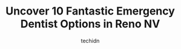 ---
layout: ampstory
image: https://i0.wp.com/www.depkes.org/wp-content/uploads/2023/06/emergency-dentist-0-in-reno-nv-1685817543.jpeg?resize=640,853
author: techidn
featured: false
description: Discover the impressive array of Emergency Dentist options in Reno NV, where you can find 10 of the largest Emergency Dentist establishments in the area. From renowned classics to hidden gem
title: Uncover 10 Fantastic Emergency Dentist Options in Reno NV
cover:
   title: Uncover 10 Fantastic Emergency Dentist Options in Reno NV
   subtitle: Rickpate
   background: https://www.depkes.org/wp-content/uploads/2023/06/emergency-dentist-0-in-reno-nv-1685817543.jpeg

pages: 
 - layout: thirds
   top: <h1>#1 The Reno Dentist</h1>
   bottom: "<p>I am a Huge Chicken and get real high anxiety when going to the dentist.I had my first awesome experience today at the Reno Dentist. From the moment I walked in the doo</p>"
   background: https://www.depkes.org/wp-content/uploads/2023/06/emergency-dentist-1-in-reno-nv-1685817543.jpeg
   backgroundblur: true
 - layout: thirds
   top: <h1>#2 Village Dental</h1>
   bottom: "<p>Very friendly and knowledgeable staff. Everything was easy. Got in to do a cleaning in 2 days, easily billed my insurance, scanned for whitening trays on the spot so I di</p>"
   background: https://www.depkes.org/wp-content/uploads/2023/06/emergency-dentist-2-in-reno-nv-1685817544.jpeg
   cta:
      link: https://www.depkes.org/blog/uncover-10-fantastic-emergency-dentist-options-in-reno-nv/
      text: Uncover 10 Fantastic Emergency Dentist Options in Reno NV
 - layout: thirds
   top: <h1>#3 Absolute Dental - Reno</h1>
   bottom: "<p>901 W 4th St Ste B Ste B, Reno, NV 89503, United States</p>"
   background: https://www.depkes.org/wp-content/uploads/2023/06/emergency-dentist-3-in-reno-nv-1685817544.png
   cta:
      link: https://www.depkes.org/blog/uncover-10-fantastic-emergency-dentist-options-in-reno-nv/
      text: Uncover 10 Fantastic Emergency Dentist Options in Reno NV
 - layout: thirds
   top: <h1>#4 Blue Water Dental Care</h1>
   bottom: "<p>1820 S Arlington Ave, Reno, NV 89509, United States</p>"
   background: https://images.unsplash.com/photo-1608501821300-4f99e58bba77?ixlib=rb-4.0.3&ixid=MnwxMjA3fDB8MHxwaG90by1wYWdlfHx8fGVufDB8fHx8&auto=format&fit=crop&w=640&h=853&q=80
   cta:
      link: https://www.depkes.org/blog/uncover-10-fantastic-emergency-dentist-options-in-reno-nv/
      text: Uncover 10 Fantastic Emergency Dentist Options in Reno NV
 - layout: thirds
   top: <h1>#5 West Reno Dental</h1>
   bottom: "<p>9680 S McCarran Blvd, Reno, NV 89523, United States</p>"
   background: https://images.unsplash.com/photo-1567360425618-1594206637d2?ixlib=rb-4.0.3&ixid=MnwxMjA3fDB8MHxwaG90by1wYWdlfHx8fGVufDB8fHx8&auto=format&fit=crop&w=640&h=853&q=80
   cta:
      link: https://www.depkes.org/blog/uncover-10-fantastic-emergency-dentist-options-in-reno-nv/
      text: Uncover 10 Fantastic Emergency Dentist Options in Reno NV
 - layout: thirds
   top: <h1>#6 Western Dental & Orthodontics</h1>
   bottom: "<p>8040 S Virginia St, Reno, NV 89511, United States</p>"
   background: https://images.unsplash.com/photo-1518640467707-6811f4a6ab73?ixlib=rb-4.0.3&ixid=MnwxMjA3fDB8MHxwaG90by1wYWdlfHx8fGVufDB8fHx8&auto=format&fit=crop&w=640&h=853&q=80
   cta:
      link: https://www.depkes.org/blog/uncover-10-fantastic-emergency-dentist-options-in-reno-nv/
      text: Uncover 10 Fantastic Emergency Dentist Options in Reno NV
 - layout: thirds
   top: <h1>#7 Whites Creek Dental</h1>
   bottom: "<p>15 McCabe Drive #104, Reno, NV 89511, United States</p>"
   background: https://images.unsplash.com/photo-1531169509526-f8f1fdaa4a67?ixlib=rb-4.0.3&ixid=MnwxMjA3fDB8MHxwaG90by1wYWdlfHx8fGVufDB8fHx8&auto=format&fit=crop&w=640&h=853&q=80
   cta:
      link: https://www.depkes.org/blog/uncover-10-fantastic-emergency-dentist-options-in-reno-nv/
      text: Uncover 10 Fantastic Emergency Dentist Options in Reno NV
 - layout: thirds
   middle: Continue reading...
   background: https://images.unsplash.com/photo-1615749413727-825b59a857b5?ixlib=rb-4.0.3&ixid=MnwxMjA3fDB8MHxwaG90by1wYWdlfHx8fGVufDB8fHx8&auto=format&fit=crop&w=640&h=853&q=80
   cta:
      link: https://www.depkes.org/blog/uncover-10-fantastic-emergency-dentist-options-in-reno-nv/
      text: Uncover 10 Fantastic Emergency Dentist Options in Reno NV
      
---